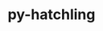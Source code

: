 ---
title: "py-hatchling"
layout: cache
categories: [package, develop-2024-02-25]
meta: {"versions": ["1.21.0"], "compilers": ["apple-clang@=15.0.0", "cce@=15.0.1", "gcc@=11.1.0", "gcc@=11.4.0", "gcc@=7.3.1", "gcc@=7.5.0", "gcc@=9.4.0", "oneapi@=2024.0.0"], "oss": ["amzn2", "rhel8", "ubuntu18.04", "ubuntu20.04", "ubuntu22.04", "ventura"], "platforms": ["darwin", "linux"], "targets": ["aarch64", "neoverse_n1", "neoverse_v1", "neoverse_v2", "ppc64le", "x86_64_v3", "zen4"], "stacks": ["aws-isc", "aws-isc-aarch64", "data-vis-sdk", "e4s", "e4s-cray-rhel", "e4s-neoverse-v2", "e4s-neoverse_v1", "e4s-oneapi", "e4s-power", "e4s-rocm-external", "ml-darwin-aarch64-mps", "ml-linux-x86_64-cpu", "ml-linux-x86_64-cuda", "ml-linux-x86_64-rocm", "radiuss", "root"], "num_specs": 27, "num_specs_by_stack": {"ml-darwin-aarch64-mps": 2, "root": 27, "aws-isc-aarch64": 2, "aws-isc": 1, "e4s-cray-rhel": 1, "radiuss": 2, "e4s-neoverse_v1": 3, "e4s-power": 2, "data-vis-sdk": 2, "e4s": 4, "e4s-rocm-external": 1, "e4s-neoverse-v2": 3, "ml-linux-x86_64-cpu": 3, "ml-linux-x86_64-cuda": 3, "ml-linux-x86_64-rocm": 3, "e4s-oneapi": 2}}
spec_details: [{"hash": "qjuld2nvmrtcz6dpzopfkspgf35gfwww", "compiler": "apple-clang@=15.0.0", "versions": ["1.21.0"], "os": "ventura", "platform": "darwin", "target": "aarch64", "variants": ["build_system=python_pip"], "stacks": ["ml-darwin-aarch64-mps", "root"], "size": "-", "tarball": "https://binaries.spack.io/releases/develop-2024-02-25/build_cache/darwin-ventura-aarch64/apple-clang-15.0.0/py-hatchling-1.21.0/darwin-ventura-aarch64-apple-clang-15.0.0-py-hatchling-1.21.0-qjuld2nvmrtcz6dpzopfkspgf35gfwww.spack"}, {"hash": "saiqedwhg6yej2reb3yb5fkexz2rwaeo", "compiler": "apple-clang@=15.0.0", "versions": ["1.21.0"], "os": "ventura", "platform": "darwin", "target": "aarch64", "variants": ["build_system=python_pip"], "stacks": ["ml-darwin-aarch64-mps", "root"], "size": "-", "tarball": "https://binaries.spack.io/releases/develop-2024-02-25/build_cache/darwin-ventura-aarch64/apple-clang-15.0.0/py-hatchling-1.21.0/darwin-ventura-aarch64-apple-clang-15.0.0-py-hatchling-1.21.0-saiqedwhg6yej2reb3yb5fkexz2rwaeo.spack"}, {"hash": "6jm7jslpqlxsqyyll6ec2zhab7wpena4", "compiler": "gcc@=7.3.1", "versions": ["1.21.0"], "os": "amzn2", "platform": "linux", "target": "aarch64", "variants": ["build_system=python_pip"], "stacks": ["aws-isc-aarch64", "root"], "size": "-", "tarball": "https://binaries.spack.io/releases/develop-2024-02-25/build_cache/linux-amzn2-aarch64/gcc-7.3.1/py-hatchling-1.21.0/linux-amzn2-aarch64-gcc-7.3.1-py-hatchling-1.21.0-6jm7jslpqlxsqyyll6ec2zhab7wpena4.spack"}, {"hash": "4cpjo4ym5iqajm4lchsu7dcooum52ciu", "compiler": "gcc@=7.3.1", "versions": ["1.21.0"], "os": "amzn2", "platform": "linux", "target": "neoverse_n1", "variants": ["build_system=python_pip"], "stacks": ["aws-isc-aarch64", "root"], "size": "-", "tarball": "https://binaries.spack.io/releases/develop-2024-02-25/build_cache/linux-amzn2-neoverse_n1/gcc-7.3.1/py-hatchling-1.21.0/linux-amzn2-neoverse_n1-gcc-7.3.1-py-hatchling-1.21.0-4cpjo4ym5iqajm4lchsu7dcooum52ciu.spack"}, {"hash": "v3q2qq7ojag7nea224avkl7frcjyatie", "compiler": "gcc@=7.3.1", "versions": ["1.21.0"], "os": "amzn2", "platform": "linux", "target": "x86_64_v3", "variants": ["build_system=python_pip"], "stacks": ["aws-isc", "root"], "size": "-", "tarball": "https://binaries.spack.io/releases/develop-2024-02-25/build_cache/linux-amzn2-x86_64_v3/gcc-7.3.1/py-hatchling-1.21.0/linux-amzn2-x86_64_v3-gcc-7.3.1-py-hatchling-1.21.0-v3q2qq7ojag7nea224avkl7frcjyatie.spack"}, {"hash": "dxu3lmf5owctuzqoztckmpao4al4tlee", "compiler": "cce@=15.0.1", "versions": ["1.21.0"], "os": "rhel8", "platform": "linux", "target": "zen4", "variants": ["build_system=python_pip"], "stacks": ["e4s-cray-rhel", "root"], "size": "-", "tarball": "https://binaries.spack.io/releases/develop-2024-02-25/build_cache/linux-rhel8-zen4/cce-15.0.1/py-hatchling-1.21.0/linux-rhel8-zen4-cce-15.0.1-py-hatchling-1.21.0-dxu3lmf5owctuzqoztckmpao4al4tlee.spack"}, {"hash": "yp2zdnvvyvojdxbdx3ko53lgr7d46u3s", "compiler": "gcc@=7.5.0", "versions": ["1.21.0"], "os": "ubuntu18.04", "platform": "linux", "target": "x86_64_v3", "variants": ["build_system=python_pip"], "stacks": ["radiuss", "root"], "size": "-", "tarball": "https://binaries.spack.io/releases/develop-2024-02-25/build_cache/linux-ubuntu18.04-x86_64_v3/gcc-7.5.0/py-hatchling-1.21.0/linux-ubuntu18.04-x86_64_v3-gcc-7.5.0-py-hatchling-1.21.0-yp2zdnvvyvojdxbdx3ko53lgr7d46u3s.spack"}, {"hash": "wshsfjgfdtsl7i4glmzca24yx6clmpf7", "compiler": "gcc@=7.5.0", "versions": ["1.21.0"], "os": "ubuntu18.04", "platform": "linux", "target": "x86_64_v3", "variants": ["build_system=python_pip"], "stacks": ["radiuss", "root"], "size": "-", "tarball": "https://binaries.spack.io/releases/develop-2024-02-25/build_cache/linux-ubuntu18.04-x86_64_v3/gcc-7.5.0/py-hatchling-1.21.0/linux-ubuntu18.04-x86_64_v3-gcc-7.5.0-py-hatchling-1.21.0-wshsfjgfdtsl7i4glmzca24yx6clmpf7.spack"}, {"hash": "dnzhal6ax43gpnby73kakrefbrvecmi3", "compiler": "gcc@=11.4.0", "versions": ["1.21.0"], "os": "ubuntu20.04", "platform": "linux", "target": "neoverse_v1", "variants": ["build_system=python_pip"], "stacks": ["e4s-neoverse_v1", "root"], "size": "-", "tarball": "https://binaries.spack.io/releases/develop-2024-02-25/build_cache/linux-ubuntu20.04-neoverse_v1/gcc-11.4.0/py-hatchling-1.21.0/linux-ubuntu20.04-neoverse_v1-gcc-11.4.0-py-hatchling-1.21.0-dnzhal6ax43gpnby73kakrefbrvecmi3.spack"}, {"hash": "4fyqc4gflhn5uv5axthgl3ugrfre2ztf", "compiler": "gcc@=11.4.0", "versions": ["1.21.0"], "os": "ubuntu20.04", "platform": "linux", "target": "neoverse_v1", "variants": ["build_system=python_pip"], "stacks": ["e4s-neoverse_v1", "root"], "size": "-", "tarball": "https://binaries.spack.io/releases/develop-2024-02-25/build_cache/linux-ubuntu20.04-neoverse_v1/gcc-11.4.0/py-hatchling-1.21.0/linux-ubuntu20.04-neoverse_v1-gcc-11.4.0-py-hatchling-1.21.0-4fyqc4gflhn5uv5axthgl3ugrfre2ztf.spack"}, {"hash": "35s2xuhdk3ghuchadcigjnbmwg2e23kv", "compiler": "gcc@=11.4.0", "versions": ["1.21.0"], "os": "ubuntu20.04", "platform": "linux", "target": "neoverse_v1", "variants": ["build_system=python_pip"], "stacks": ["e4s-neoverse_v1", "root"], "size": "-", "tarball": "https://binaries.spack.io/releases/develop-2024-02-25/build_cache/linux-ubuntu20.04-neoverse_v1/gcc-11.4.0/py-hatchling-1.21.0/linux-ubuntu20.04-neoverse_v1-gcc-11.4.0-py-hatchling-1.21.0-35s2xuhdk3ghuchadcigjnbmwg2e23kv.spack"}, {"hash": "6yckpaiqhp4grpbu5ntxa7duwxipkywo", "compiler": "gcc@=9.4.0", "versions": ["1.21.0"], "os": "ubuntu20.04", "platform": "linux", "target": "ppc64le", "variants": ["build_system=python_pip"], "stacks": ["e4s-power", "root"], "size": "-", "tarball": "https://binaries.spack.io/releases/develop-2024-02-25/build_cache/linux-ubuntu20.04-ppc64le/gcc-9.4.0/py-hatchling-1.21.0/linux-ubuntu20.04-ppc64le-gcc-9.4.0-py-hatchling-1.21.0-6yckpaiqhp4grpbu5ntxa7duwxipkywo.spack"}, {"hash": "yjx4kyvcvz6rcvpvfsk6kops77fg3zx3", "compiler": "gcc@=9.4.0", "versions": ["1.21.0"], "os": "ubuntu20.04", "platform": "linux", "target": "ppc64le", "variants": ["build_system=python_pip"], "stacks": ["e4s-power", "root"], "size": "-", "tarball": "https://binaries.spack.io/releases/develop-2024-02-25/build_cache/linux-ubuntu20.04-ppc64le/gcc-9.4.0/py-hatchling-1.21.0/linux-ubuntu20.04-ppc64le-gcc-9.4.0-py-hatchling-1.21.0-yjx4kyvcvz6rcvpvfsk6kops77fg3zx3.spack"}, {"hash": "3wgiciaibzapzbeg4z4mu2cxtiyckeh6", "compiler": "gcc@=11.1.0", "versions": ["1.21.0"], "os": "ubuntu20.04", "platform": "linux", "target": "x86_64_v3", "variants": ["build_system=python_pip"], "stacks": ["data-vis-sdk", "root"], "size": "-", "tarball": "https://binaries.spack.io/releases/develop-2024-02-25/build_cache/linux-ubuntu20.04-x86_64_v3/gcc-11.1.0/py-hatchling-1.21.0/linux-ubuntu20.04-x86_64_v3-gcc-11.1.0-py-hatchling-1.21.0-3wgiciaibzapzbeg4z4mu2cxtiyckeh6.spack"}, {"hash": "ripwqiq2veo4cd2je7et6m3y7kfokdiv", "compiler": "gcc@=11.1.0", "versions": ["1.21.0"], "os": "ubuntu20.04", "platform": "linux", "target": "x86_64_v3", "variants": ["build_system=python_pip"], "stacks": ["data-vis-sdk", "root"], "size": "-", "tarball": "https://binaries.spack.io/releases/develop-2024-02-25/build_cache/linux-ubuntu20.04-x86_64_v3/gcc-11.1.0/py-hatchling-1.21.0/linux-ubuntu20.04-x86_64_v3-gcc-11.1.0-py-hatchling-1.21.0-ripwqiq2veo4cd2je7et6m3y7kfokdiv.spack"}, {"hash": "37qjh33kwa5y4btbfedwrd4eofzrkieq", "compiler": "gcc@=11.4.0", "versions": ["1.21.0"], "os": "ubuntu20.04", "platform": "linux", "target": "x86_64_v3", "variants": ["build_system=python_pip"], "stacks": ["e4s", "root", "e4s-rocm-external"], "size": "-", "tarball": "https://binaries.spack.io/releases/develop-2024-02-25/build_cache/linux-ubuntu20.04-x86_64_v3/gcc-11.4.0/py-hatchling-1.21.0/linux-ubuntu20.04-x86_64_v3-gcc-11.4.0-py-hatchling-1.21.0-37qjh33kwa5y4btbfedwrd4eofzrkieq.spack"}, {"hash": "ftlthvgdohcvdzxbmyi6hereu2kqzv2b", "compiler": "gcc@=11.4.0", "versions": ["1.21.0"], "os": "ubuntu20.04", "platform": "linux", "target": "x86_64_v3", "variants": ["build_system=python_pip"], "stacks": ["e4s", "root"], "size": "-", "tarball": "https://binaries.spack.io/releases/develop-2024-02-25/build_cache/linux-ubuntu20.04-x86_64_v3/gcc-11.4.0/py-hatchling-1.21.0/linux-ubuntu20.04-x86_64_v3-gcc-11.4.0-py-hatchling-1.21.0-ftlthvgdohcvdzxbmyi6hereu2kqzv2b.spack"}, {"hash": "kdw2mtqtxtjzcejucgynsntibnh5fhls", "compiler": "gcc@=11.4.0", "versions": ["1.21.0"], "os": "ubuntu20.04", "platform": "linux", "target": "x86_64_v3", "variants": ["build_system=python_pip"], "stacks": ["e4s", "root"], "size": "-", "tarball": "https://binaries.spack.io/releases/develop-2024-02-25/build_cache/linux-ubuntu20.04-x86_64_v3/gcc-11.4.0/py-hatchling-1.21.0/linux-ubuntu20.04-x86_64_v3-gcc-11.4.0-py-hatchling-1.21.0-kdw2mtqtxtjzcejucgynsntibnh5fhls.spack"}, {"hash": "lcb4ysuzlsm7ack6vdimckiotqj6wayh", "compiler": "gcc@=11.4.0", "versions": ["1.21.0"], "os": "ubuntu20.04", "platform": "linux", "target": "x86_64_v3", "variants": ["build_system=python_pip"], "stacks": ["e4s", "root"], "size": "-", "tarball": "https://binaries.spack.io/releases/develop-2024-02-25/build_cache/linux-ubuntu20.04-x86_64_v3/gcc-11.4.0/py-hatchling-1.21.0/linux-ubuntu20.04-x86_64_v3-gcc-11.4.0-py-hatchling-1.21.0-lcb4ysuzlsm7ack6vdimckiotqj6wayh.spack"}, {"hash": "hhoekhrrdmwkuynodp6zgumqzvegrss3", "compiler": "gcc@=11.4.0", "versions": ["1.21.0"], "os": "ubuntu22.04", "platform": "linux", "target": "neoverse_v2", "variants": ["build_system=python_pip"], "stacks": ["e4s-neoverse-v2", "root"], "size": "-", "tarball": "https://binaries.spack.io/releases/develop-2024-02-25/build_cache/linux-ubuntu22.04-neoverse_v2/gcc-11.4.0/py-hatchling-1.21.0/linux-ubuntu22.04-neoverse_v2-gcc-11.4.0-py-hatchling-1.21.0-hhoekhrrdmwkuynodp6zgumqzvegrss3.spack"}, {"hash": "2sctvda3vllv3xdfv7rzosriws7g4njl", "compiler": "gcc@=11.4.0", "versions": ["1.21.0"], "os": "ubuntu22.04", "platform": "linux", "target": "neoverse_v2", "variants": ["build_system=python_pip"], "stacks": ["e4s-neoverse-v2", "root"], "size": "-", "tarball": "https://binaries.spack.io/releases/develop-2024-02-25/build_cache/linux-ubuntu22.04-neoverse_v2/gcc-11.4.0/py-hatchling-1.21.0/linux-ubuntu22.04-neoverse_v2-gcc-11.4.0-py-hatchling-1.21.0-2sctvda3vllv3xdfv7rzosriws7g4njl.spack"}, {"hash": "sj73mxyj6nkeoean2f75y2mly5vmnyly", "compiler": "gcc@=11.4.0", "versions": ["1.21.0"], "os": "ubuntu22.04", "platform": "linux", "target": "neoverse_v2", "variants": ["build_system=python_pip"], "stacks": ["e4s-neoverse-v2", "root"], "size": "-", "tarball": "https://binaries.spack.io/releases/develop-2024-02-25/build_cache/linux-ubuntu22.04-neoverse_v2/gcc-11.4.0/py-hatchling-1.21.0/linux-ubuntu22.04-neoverse_v2-gcc-11.4.0-py-hatchling-1.21.0-sj73mxyj6nkeoean2f75y2mly5vmnyly.spack"}, {"hash": "ittfnum5wccvjx2zuz6lxmiek7imjakb", "compiler": "gcc@=11.4.0", "versions": ["1.21.0"], "os": "ubuntu22.04", "platform": "linux", "target": "x86_64_v3", "variants": ["build_system=python_pip"], "stacks": ["ml-linux-x86_64-cpu", "ml-linux-x86_64-cuda", "ml-linux-x86_64-rocm", "root"], "size": "-", "tarball": "https://binaries.spack.io/releases/develop-2024-02-25/build_cache/linux-ubuntu22.04-x86_64_v3/gcc-11.4.0/py-hatchling-1.21.0/linux-ubuntu22.04-x86_64_v3-gcc-11.4.0-py-hatchling-1.21.0-ittfnum5wccvjx2zuz6lxmiek7imjakb.spack"}, {"hash": "lb4wlpsaehh2bi4bepu4hbffb3pezs7x", "compiler": "gcc@=11.4.0", "versions": ["1.21.0"], "os": "ubuntu22.04", "platform": "linux", "target": "x86_64_v3", "variants": ["build_system=python_pip"], "stacks": ["ml-linux-x86_64-cpu", "ml-linux-x86_64-cuda", "ml-linux-x86_64-rocm", "root"], "size": "-", "tarball": "https://binaries.spack.io/releases/develop-2024-02-25/build_cache/linux-ubuntu22.04-x86_64_v3/gcc-11.4.0/py-hatchling-1.21.0/linux-ubuntu22.04-x86_64_v3-gcc-11.4.0-py-hatchling-1.21.0-lb4wlpsaehh2bi4bepu4hbffb3pezs7x.spack"}, {"hash": "4ble64b2wsrpjvmrh6ewjqb2jghnisp4", "compiler": "gcc@=11.4.0", "versions": ["1.21.0"], "os": "ubuntu22.04", "platform": "linux", "target": "x86_64_v3", "variants": ["build_system=python_pip"], "stacks": ["ml-linux-x86_64-cpu", "ml-linux-x86_64-cuda", "ml-linux-x86_64-rocm", "root"], "size": "-", "tarball": "https://binaries.spack.io/releases/develop-2024-02-25/build_cache/linux-ubuntu22.04-x86_64_v3/gcc-11.4.0/py-hatchling-1.21.0/linux-ubuntu22.04-x86_64_v3-gcc-11.4.0-py-hatchling-1.21.0-4ble64b2wsrpjvmrh6ewjqb2jghnisp4.spack"}, {"hash": "y7mmmzfb5jtsundf6ttolvs34lb3ihij", "compiler": "oneapi@=2024.0.0", "versions": ["1.21.0"], "os": "ubuntu22.04", "platform": "linux", "target": "x86_64_v3", "variants": ["build_system=python_pip"], "stacks": ["e4s-oneapi", "root"], "size": "-", "tarball": "https://binaries.spack.io/releases/develop-2024-02-25/build_cache/linux-ubuntu22.04-x86_64_v3/oneapi-2024.0.0/py-hatchling-1.21.0/linux-ubuntu22.04-x86_64_v3-oneapi-2024.0.0-py-hatchling-1.21.0-y7mmmzfb5jtsundf6ttolvs34lb3ihij.spack"}, {"hash": "u3kyhh33c5y73hudtirw3osneohua7qq", "compiler": "oneapi@=2024.0.0", "versions": ["1.21.0"], "os": "ubuntu22.04", "platform": "linux", "target": "x86_64_v3", "variants": ["build_system=python_pip"], "stacks": ["e4s-oneapi", "root"], "size": "-", "tarball": "https://binaries.spack.io/releases/develop-2024-02-25/build_cache/linux-ubuntu22.04-x86_64_v3/oneapi-2024.0.0/py-hatchling-1.21.0/linux-ubuntu22.04-x86_64_v3-oneapi-2024.0.0-py-hatchling-1.21.0-u3kyhh33c5y73hudtirw3osneohua7qq.spack"}]
---